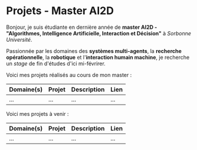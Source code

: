 <!---
Melluchi/Melluchi is a ✨ special ✨ repository because its `README.md` (this file) appears on your GitHub profile.
You can click the Preview link to take a look at your changes.
--->

# Projets - Master AI2D

Bonjour, je suis étudiante en dernière année de **master AI2D - "Algorithmes, Intelligence Artificielle, Interaction et Décision"** à *Sorbonne Université*.

Passionnée par les domaines des **systèmes multi-agents**, la **recherche opérationnelle**, la **robotique** et l'**interaction humain machine**, je recherche un *stage* de fin d'études d'ici mi-févrirer.

Voici mes projets réalisés au cours de mon master :

|Domaine(s)| Projet | Description | Lien |
|:------------|:--------|:-------------|:------|
| ... | ... | ... | ... |


Voici mes projets à venir :

|Domaine(s)| Projet | Description | Lien |
|:------------|:--------|:-------------|:------|
| ... | ... | ... | ... |

